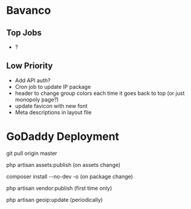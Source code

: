 # Bavanco

## Top Jobs
- ?

## Low Priority
- Add API auth?
- Cron job to update IP package
- header to change group colors each time it goes back to top (or just monopoly page?)
- update favicon with new font
- Meta descriptions in layout file



# GoDaddy Deployment

git pull origin master


php artisan assets:publish (on assets change)

composer install --no-dev -o (on package change)


php artisan vendor:publish (first time only)


php artisan geoip:update (periodically)
